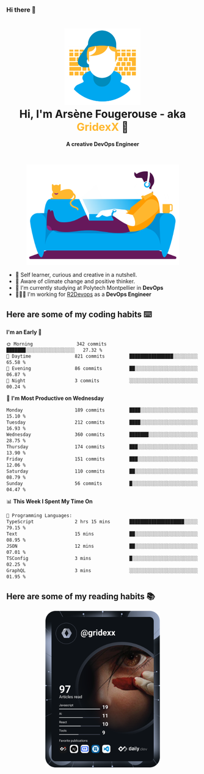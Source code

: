 ### Hi there 👋

<!--
**GridexX/gridexx** is a ✨ _special_ ✨ repository because its `README.md` (this file) appears on your GitHub profile.

Here are some ideas to get you started:

- 🔭 I’m currently working on ...
- 🌱 I’m currently learning ...
- 👯 I’m looking to collaborate on ...
- 🤔 I’m looking for help with ...
- 💬 Ask me about ...
- 📫 How to reach me: ...
- 😄 Pronouns: ...
- ⚡ Fun fact: ...
-->


<!-- Header -->
<h1 align="center">
  <img src="./images/user_profile.png" width="200">
  <br>
  Hi, I'm Arsène Fougerouse - aka <span style="color:#ffb72e">GridexX</span> 👋
</h1>


<p align="center">
  <b>A creative DevOps Engineer </b>
</p>
<br/>
<p align="center">
  <img src="./images/man_couch.png" width="400">
</p>

- 🎨 Self learner, curious and creative in a nutshell. 
- 🌱 Aware of climate change and positive thinker.
- 📕 I'm currently studying at Polytech Montpellier in **DevOps**
- 👨🏻‍💻 I'm working for [R2Devops](https://r2devops.io) as a **DevOps Engineer**


## Here are some of my coding habits ⌨️

<!-- Add a section about tech and Ops stack
  Like this one : https://github.com/Xanthus58#-tech-stack
-->
<!--START_SECTION:waka-->
**I'm an Early 🐤** 

```text
🌞 Morning                342 commits         ███████░░░░░░░░░░░░░░░░░░   27.32 % 
🌆 Daytime                821 commits         ████████████████░░░░░░░░░   65.58 % 
🌃 Evening                86 commits          ██░░░░░░░░░░░░░░░░░░░░░░░   06.87 % 
🌙 Night                  3 commits           ░░░░░░░░░░░░░░░░░░░░░░░░░   00.24 % 
```
📅 **I'm Most Productive on Wednesday** 

```text
Monday                   189 commits         ████░░░░░░░░░░░░░░░░░░░░░   15.10 % 
Tuesday                  212 commits         ████░░░░░░░░░░░░░░░░░░░░░   16.93 % 
Wednesday                360 commits         ███████░░░░░░░░░░░░░░░░░░   28.75 % 
Thursday                 174 commits         ███░░░░░░░░░░░░░░░░░░░░░░   13.90 % 
Friday                   151 commits         ███░░░░░░░░░░░░░░░░░░░░░░   12.06 % 
Saturday                 110 commits         ██░░░░░░░░░░░░░░░░░░░░░░░   08.79 % 
Sunday                   56 commits          █░░░░░░░░░░░░░░░░░░░░░░░░   04.47 % 
```


📊 **This Week I Spent My Time On** 

```text
💬 Programming Languages: 
TypeScript               2 hrs 15 mins       ████████████████████░░░░░   79.15 % 
Text                     15 mins             ██░░░░░░░░░░░░░░░░░░░░░░░   08.95 % 
JSON                     12 mins             ██░░░░░░░░░░░░░░░░░░░░░░░   07.01 % 
TSConfig                 3 mins              █░░░░░░░░░░░░░░░░░░░░░░░░   02.25 % 
GraphQL                  3 mins              ░░░░░░░░░░░░░░░░░░░░░░░░░   01.95 % 
```


<!--END_SECTION:waka-->

## Here are some of my reading habits 📚
<div  align="center">
  <img src="./images/devcard.svg" width="300">
</div>
